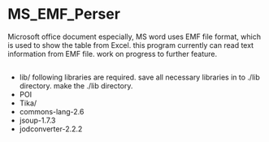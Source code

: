 # MS_EMF_Perser
Microsoft office document especially, MS word uses EMF file format, which is used to show the table from Excel.  this program currently can read text information from EMF file. work on progress to further feature.  

## 
* lib/ 
following libraries are required. save all necessary libraries in to ./lib directory. make the ./lib directory.
* POI
* Tika/
* commons-lang-2.6
* jsoup-1.7.3
* jodconverter-2.2.2

